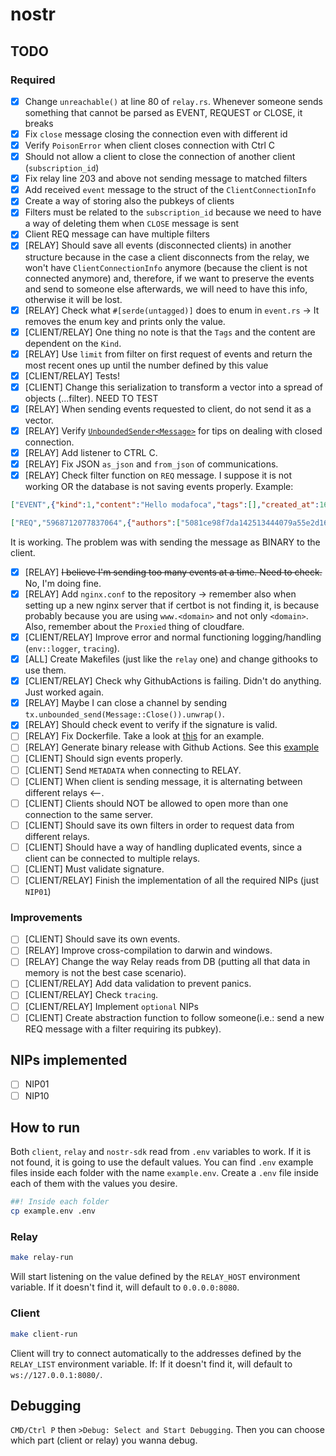 # nostr

## TODO

### Required

- [x] Change `unreachable()` at line 80 of `relay.rs`. Whenever someone sends something that cannot be parsed as EVENT, REQUEST or CLOSE, it breaks
- [x] Fix `close` message closing the connection even with different id
- [x] Verify `PoisonError` when client closes connection with Ctrl C
- [x] Should not allow a client to close the connection of another client (`subscription_id`)
- [x] Fix relay line 203 and above not sending message to matched filters
- [x] Add received `event` message to the struct of the `ClientConnectionInfo`
- [x] Create a way of storing also the pubkeys of clients
- [x] Filters must be related to the `subscription_id` because we need to have a way of deleting them when `CLOSE` message is sent
- [x] Client REQ message can have multiple filters
- [x] [RELAY] Should save all events (disconnected clients) in another structure because in the case a client disconnects from the relay, we won't have `ClientConnectionInfo` anymore (because the client is not connected anymore) and, therefore, if we want to preserve the events and send to someone else afterwards, we will need to have this info, otherwise it will be lost.
- [x] [RELAY] Check what `#[serde(untagged)]` does to enum in `event.rs` -> It removes the enum key and prints only the value.
- [x] [CLIENT/RELAY] One thing no note is that the `Tags` and the content are dependent on the `Kind`.
- [x] [RELAY] Use `limit` from filter on first request of events and return the most recent ones up until the number defined by this value
- [x] [CLIENT/RELAY] Tests!
- [x] [CLIENT] Change this serialization to transform a vector into a spread of objects (...filter). NEED TO TEST
- [x] [RELAY] When sending events requested to client, do not send it as a vector.
- [x] [RELAY] Verify [`UnboundedSender<Message>`](https://docs.rs/tokio/latest/tokio/sync/mpsc/struct.UnboundedSender.html) for tips on dealing with closed connection.
- [x] [RELAY] Add listener to CTRL C.
- [x] [RELAY] Fix JSON `as_json` and `from_json` of communications.
- [x] [RELAY] Check filter function on `REQ` message. I suppose it is not working OR
the database is not saving events properly. Example:

```json
["EVENT",{"kind":1,"content":"Hello modafoca","tags":[],"created_at":1684144532,"pubkey":"5081ce98f7da142513444079a55e2d1676559a908d4f694d299057f8abddf835","id":"2c53b58e0882b75b6540659ec0f4217d41000a12497ecbcabe9574384839273c","sig":"054a5e289356e5b0cb3a5b5e71e07e91b178c67c236bc2c77f98faeef418439fb9a944f054f0f010d08dfbc8fb68e36afaf485be24f1526f38134df61a58c311"}]

["REQ","5968712077837064",{"authors":["5081ce98f7da142513444079a55e2d1676559a908d4f694d299057f8abddf835"],"kinds":[1,6]}]
```

It is working. The problem was with sending the message as BINARY to the client.

- [x] [RELAY] ~~I believe I'm sending too many events at a time. Need to check.~~ No, I'm doing fine.
- [x] [RELAY] Add `nginx.conf` to the repository -> remember also when setting up a new nginx server that if certbot is not finding it, is because probably because you are using `www.<domain>` and not only `<domain>`. Also, remember about the `Proxied` thing of cloudfare.
- [x] [CLIENT/RELAY] Improve error and normal functioning logging/handling (`env::logger`, `tracing`).
- [x] [ALL] Create Makefiles (just like the `relay` one) and change githooks to use them.
- [x] [CLIENT/RELAY] Check why GithubActions is failing. Didn't do anything. Just worked again.
- [x] [RELAY] Maybe I can close a channel by sending `tx.unbounded_send(Message::Close()).unwrap()`.
- [x] [RELAY] Should check event to verify if the signature is valid.
- [ ] [RELAY] Fix Dockerfile. Take a look at [this](https://github.com/scsibug/nostr-rs-relay/blob/master/Dockerfile) for an example.
- [ ] [RELAY] Generate binary release with Github Actions. See this [example](https://github.com/Asone/nostrss/blob/main/.github/workflows/release.yml)
- [ ] [CLIENT] Should sign events properly.
- [ ] [CLIENT] Send `METADATA` when connecting to RELAY.
- [ ] [CLIENT] When client is sending message, it is alternating between different relays <--.
- [ ] [CLIENT] Clients should NOT be allowed to open more than one connection to the same server.
- [ ] [CLIENT] Should save its own filters in order to request data from different relays.
- [ ] [CLIENT] Should have a way of handling duplicated events, since a client can be connected to multiple relays.
- [ ] [CLIENT] Must validate signature.
- [ ] [CLIENT/RELAY] Finish the implementation of all the required NIPs (just `NIP01`)

### Improvements

- [ ] [CLIENT] Should save its own events.
- [ ] [RELAY] Improve cross-compilation to darwin and windows.
- [ ] [RELAY] Change the way Relay reads from DB (putting all that data in memory is not the best case scenario).
- [ ] [CLIENT/RELAY] Add data validation to prevent panics.
- [ ] [CLIENT/RELAY] Check `tracing`.
- [ ] [CLIENT/RELAY] Implement `optional` NIPs
- [ ] [CLIENT] Create abstraction function to follow someone(i.e.: send a new REQ message with a filter requiring its pubkey).

## NIPs implemented

- [ ] NIP01
- [ ] NIP10

## How to run

Both `client`, `relay` and `nostr-sdk` read from `.env` variables to work. If it is not found, it is going to use the default values.
You can find `.env` example files inside each folder with the name `example.env`. Create a `.env` file inside each of them with the values
you desire.

```bash
##! Inside each folder
cp example.env .env
```

### Relay

```bash
make relay-run
```

Will start listening on the value defined by the `RELAY_HOST` environment variable. If it doesn't find it, will default to `0.0.0.0:8080`.

### Client

```bash
make client-run
```

Client will try to connect automatically to the addresses defined by the `RELAY_LIST` environment variable. If: If it doesn't find it, will default to `ws://127.0.0.1:8080/`.

## Debugging

`CMD/Ctrl P` then `>Debug: Select and Start Debugging`. Then you can choose which part (client or relay) you wanna debug.
